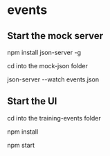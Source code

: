 # events

## Start the mock server
 
 npm install json-server -g
 
 cd into the mock-json folder
 
 json-server --watch events.json
 
 
 ## Start the UI
 
 cd into the training-events folder
 
 npm install
 
 npm start

